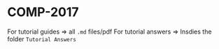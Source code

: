 # COMP-2017

For tutorial guides => all `.md` files/pdf
For tutorial answers => Insdies the folder `Tutorial Answers`
